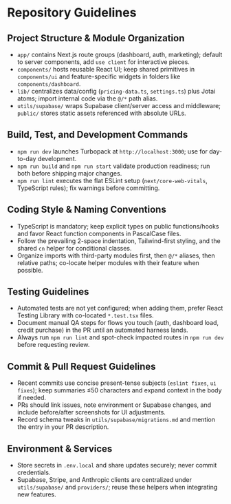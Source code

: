 # Repository Guidelines

## Project Structure & Module Organization
- `app/` contains Next.js route groups (dashboard, auth, marketing); default to server components, add `use client` for interactive pieces.
- `components/` hosts reusable React UI; keep shared primitives in `components/ui` and feature-specific widgets in folders like `components/dashboard`.
- `lib/` centralizes data/config (`pricing-data.ts`, `settings.ts`) plus Jotai atoms; import internal code via the `@/*` path alias.
- `utils/supabase/` wraps Supabase client/server access and middleware; `public/` stores static assets referenced with absolute URLs.

## Build, Test, and Development Commands
- `npm run dev` launches Turbopack at `http://localhost:3000`; use for day-to-day development.
- `npm run build` and `npm run start` validate production readiness; run both before shipping major changes.
- `npm run lint` executes the flat ESLint setup (`next/core-web-vitals`, TypeScript rules); fix warnings before committing.

## Coding Style & Naming Conventions
- TypeScript is mandatory; keep explicit types on public functions/hooks and favor React function components in PascalCase files.
- Follow the prevailing 2-space indentation, Tailwind-first styling, and the shared `cn` helper for conditional classes.
- Organize imports with third-party modules first, then `@/*` aliases, then relative paths; co-locate helper modules with their feature when possible.

## Testing Guidelines
- Automated tests are not yet configured; when adding them, prefer React Testing Library with co-located `*.test.tsx` files.
- Document manual QA steps for flows you touch (auth, dashboard load, credit purchase) in the PR until an automated harness lands.
- Always run `npm run lint` and spot-check impacted routes in `npm run dev` before requesting review.

## Commit & Pull Request Guidelines
- Recent commits use concise present-tense subjects (`eslint fixes`, `ui fixes`); keep summaries ≤50 characters and expand context in the body if needed.
- PRs should link issues, note environment or Supabase changes, and include before/after screenshots for UI adjustments.
- Record schema tweaks in `utils/supabase/migrations.md` and mention the entry in your PR description.

## Environment & Services
- Store secrets in `.env.local` and share updates securely; never commit credentials.
- Supabase, Stripe, and Anthropic clients are centralized under `utils/supabase/` and `providers/`; reuse these helpers when integrating new features.
